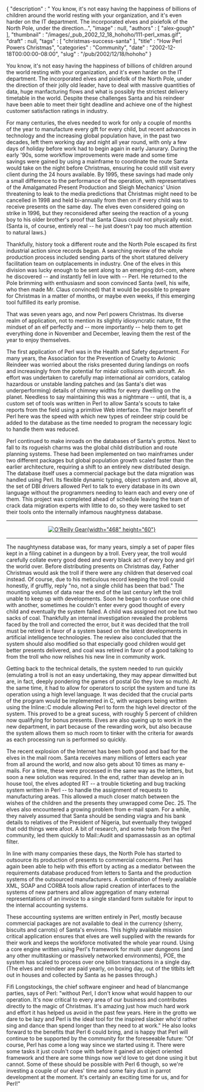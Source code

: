 {
   "description" : " You know, it's not easy having the happiness of billions of children around the world resting with your organization, and it's even harder on the IT department. The incorporated elves and pixiefolk of the North Pole, under the direction...",
   "image" : null,
   "authors" : [
      "alex-gough"
   ],
   "thumbnail" : "/images/_pub_2002_12_18_hohoho/111-perl_xmas.gif",
   "draft" : null,
   "tags" : [
      "christmas-success-santa"
   ],
   "title" : "How Perl Powers Christmas",
   "categories" : "Community",
   "date" : "2002-12-18T00:00:00-08:00",
   "slug" : "/pub/2002/12/18/hohoho"
}





You know, it's not easy having the happiness of billions of children
around the world resting with your organization, and it's even harder on
the IT department. The incorporated elves and pixiefolk of the North
Pole, under the direction of their jolly old leader, have to deal with
massive quantities of data, huge manfacturing flows and what is possibly
the strictest delivery timetable in the world. Despite these challenges
Santa and his reindeer have been able to meet their tight deadline and
achieve one of the highest customer satisfaction ratings in industry.

For many centuries, the elves needed to work for only a couple of months
of the year to manufacture every gift for every child, but recent
advances in technology and the increasing global population have, in the
past two decades, left them working day and night all year round, with
only a few days of holiday before work had to begin again in early
Janurary. During the early '90s, some workflow improvements were made
and some time savings were gained by using a mainframe to coordinate the
route Santa would take on the night before Christmas, ensuring he could
still visit every client during the 24 hours available. By 1995, these
savings had made only a small difference to the performance of the
operation, with representatives of the Amalgamated Present Production
and Sleigh Mechanics' Union threatening to leak to the media predictions
that Christmas might need to be cancelled in 1998 and held bi-annually
from then on if every child was to receive presents on the same day. The
elves even considered going on strike in 1996, but they reconsidered
after seeing the reaction of a young boy to his older brother's proof
that Santa Claus could not physically exist. (Santa is, of course,
entirely real -- he just doesn't pay too much attention to natural
laws.)

Thankfully, history took a different route and the North Pole escaped
its first industrial action since records began. A searching review of
the whole production process included sending parts of the short
statured delivery facilitation team on outplacements in industry. One of
the elves in this division was lucky enough to be sent along to an
emerging dot-com, where he discovered -- and instantly fell in love with
-- Perl. He returned to the Pole brimming with enthusiasm and soon
convinced Santa (well, his wife, who then made Mr. Claus convinced) that
it would be possible to prepare for Christmas in a matter of months, or
maybe even weeks, if this emerging tool fulfilled its early promise.

That was seven years ago, and now Perl powers Christmas. Its diverse
realm of application, not to mention its slightly idiosyncratic nature,
fit the mindset of an elf perfectly and -- more importantly -- help them
to get everything done in November and December, leaving them the rest
of the year to enjoy themselves.

The first application of Perl was in the Health and Safety department.
For many years, the Association for the Prevention of Cruelty to Avionic
Reindeer was worried about the risks presented during landings on roofs
and increasingly from the potential for midair collisions with aircraft.
An effort was undertaken to carefully map international air corridors,
catalog hazardous or unstable landing patches and (as Santa's diet was
underperforming) details of chimney widths for every dwelling on the
planet. Needless to say maintaining this was a nightmare -- until, that
is, a custom set of tools was written in Perl to allow Santa's scouts to
take reports from the field using a primitive Web interface. The major
benefit of Perl here was the speed with which new types of reindeer
strip could be added to the database as the time needed to program the
necessary logic to handle them was reduced.

Perl continued to make inroads on the databases of Santa's grottos. Next
to fall to its rogueish charms was the global child distribution and
route planning systems. These had been implemented on two mainframes
under two different packages but global population growth scaled faster
than the earlier architecture, requiring a shift to an entirely new
distributed design. The database itself uses a commercial package but
the data migration was handled using Perl. Its flexible dynamic typing,
object system and, above all, the set of DBI drivers allowed Perl to
talk to every database in its own language without the programmers
needing to learn each and every one of them. This project was completed
ahead of schedule leaving the team of crack data migration experts with
little to do, so they were tasked to set their tools onto the internally
infamous naughtyness database.

------------------------------------------------------------------------

<div align="center">

[![O'Reilly Gear](/images/ads/oreillygear_468x60.gif){width="468"
height="60"}](http://www.thinkgeek.com/oreilly/)

</div>

------------------------------------------------------------------------

The naughtyness database was, for many years, simply a set of paper
files kept in a filing cabinet in a dungeon by a troll. Every year, the
troll would carefully collate every good deed and every black act of
every boy and girl the world over. Before distributing presents on
Christmas day, Father Christmas would ask the troll if there were any
children that deserved coal instead. Of course, due to his meticulous
record keeping the troll could honestly, if gruffly, reply "no, not a
single child has been that bad." The mounting volumes of data near the
end of the last century left the troll unable to keep up with
developments. Soon he began to confuse one child with another, sometimes
he couldn't enter every good thought of every child and eventually the
system failed. A child was assigned not one but two sacks of coal.
Thankfully an internal investigation revealed the problems faced by the
troll and corrected the error, but it was decided that the troll must be
retired in favor of a system based on the latest developments in
artificial intelligence technologies. The review also concluded that the
system should also modified so that especially good children would get
better presents delivered, and coal was retired in favor of a good
talking to from the troll who now relishes his new line in community
work.

Getting back to the technical details, the system needed to run quickly
(emulating a troll is not an easy undertaking, they may appear dimwitted
but are, in fact, deeply pondering the games of postal Go they love so
much). At the same time, it had to allow for operators to script the
system and tune its operation using a high level language. It was
decided that the crucial parts of the program would be implemented in C,
with wrappers being written using the Inline::C module allowing Perl to
form the high level director of the system. This proved to be a great
sucess, with roughly 5 percent of children now qualifying for bonus
presents. Elves are also queing up to work in the new department, in
part because of the rewarding work, but also because the system allows
them so much room to tinker with the criteria for awards as each
processing run is performed so quickly.

The recent explosion of the Internet has been both good and bad for the
elves in the mail room. Santa receives many millions of letters each
year from all around the world, and now also gets about 10 times as many
e-mails. For a time, these were processed in the same way as the
letters, but soon a new solution was required. In the end, rather than
develop an in house tool, the elves adopted RT -- a trouble ticketing
and bug tracking system written in Perl -- to handle the assignment of
requests to manufacturing areas. This allowed a much closer match
between the wishes of the children and the presents they unwrapped come
Dec. 25. The elves also encountered a growing problem from e-mail spam.
For a while, they naively assumed that Santa should be sending viagra
and his bank details to relatives of the President of Nigeria, but
eventually they twigged that odd things were afoot. A bit of research,
and some help from the Perl community, led them quickly to Mail::Audit
and spamassassin as an optimal filter.

In line with many companies these days, the North Pole has started to
outsource its production of presents to commercial concerns. Perl has
again been able to help with this effort by acting as a mediator between
the requirements database produced from letters to Santa and the
production systems of the outsourced manufacturers. A combination of
freely available XML, SOAP and CORBA tools allow rapid creation of
interfaces to the systems of new partners and allow aggregation of many
external representations of an invoice to a single standard form
suitable for input to the internal accounting systems.

These accounting systems are written entirely in Perl, mostly because
commercial packages are not available to deal in the currency (sherry,
biscuits and carrots) of Santa's environs. This highly available mission
critical application ensures that elves are well supplied with the
rewards for their work and keeps the workforce motivated the whole year
round. Using a core engine written using Perl's framework for multi user
dungeons (and any other multitasking or massively networked
environments), POE, the system has scaled to process over one billion
transactions in a single day. (The elves and reindeer are paid yearly,
on boxing day, out of the titbits left out in houses and collected by
Santa as he passes through.)

Fifi Longstockings, the chief software engineer and head of blancmange
parties, says of Perl: "without Perl, I don't know what would happen to
our operation. It's now critical to every area of our business and
contributes directly to the magic of Christmas. It's amazing just how
much hard work and effort it has helped us avoid in the past few years.
Here in the grotto we dare to be lazy and Perl is the ideal tool for the
inspired slacker who'd rather sing and dance than spend longer than they
need to at work." He also looks forward to the benefits that Perl 6
could bring, and is happy that Perl will continue to be supported by the
community for the foreseeable future: "Of course, Perl has come a long
way since we started using it. There were some tasks it just couln't
cope with before it gained an object oriented framework and there are
some things now we'd love to get done using it but cannot. Some of these
should be possible with Perl 6 though, so we're investing a couple of
our elves' time and some fairy dust in parrot development at the moment.
It's certainly an exciting time for us, and for Perl!"


